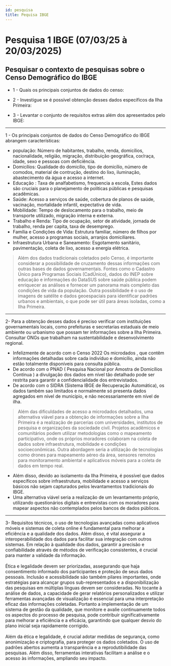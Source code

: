 ```yaml
---
id: pesquisa
title: Pequisa IBGE
---
```


# Pesquisa 1 IBGE (07/03/25 à 20/03/2025)

##  Pesquisar o contexto de pesquisas sobre o Censo Demográfico do IBGE

- 1 - Quais os principais conjuntos de dados do censo:



- 2 - Investigue se é possível obtenção desses dados específicos da Ilha Primeira:



 - 3 - Levantar o conjunto de requisitos extras além dos apresentados pelo IBGE:


-----------------------------------

1 - Os principais conjuntos de dados do Censo Demográfico do IBGE abrangem características:
* população:  Número de habitantes, trabalho, renda, domicílios, nacionalidade, religião, migração, distribuição geográfica, cor/raça, idade, sexo e pessoas com deficiência. 
* Domicílios: Qualidade do domicílio, tipo de domicílio, número de comodos, material de contrução, destino do lixo, iluminação, abastecimento da água e acesso a internet.
* Educação : Taxa de analfabetismo, frequencia a escola, 
Estes dados são cruciais para o planejamento de políticas públicas e pesquisas acadêmicas. 
* Saúde: Acesso a serviços de saúde, cobertura de planos de saúde, vacinação, mortalidade infantil, expectativa de vida.
* Mobilidade: Tempo de deslocamento para o trabalho, meio de transporte utilizado, migração interna e externa.
* Trabalho e Renda: Tipo de ocupação, setor de atividade, jornada de trabalho, renda per capita, taxa de desemprego.
* Família e Condições de Vida: Estrutura familiar, número de filhos por mulher, acesso a programas sociais, arranjos domiciliares.
* Infraestrutura Urbana e Saneamento: Esgotamento sanitário, pavimentação, coleta de lixo, acesso a energia elétrica.

> Além dos dados tradicionais coletados pelo Censo, é importante considerar a possibilidade de cruzamento dessas informações com outras bases de dados governamentais. Fontes como o Cadastro Único para Programas Sociais (CadÚnico), dados do INEP sobre educação e informações do DataSUS sobre saúde pública podem enriquecer as análises e fornecer um panorama mais completo das condições de vida da população. Outra possibilidade é o uso de imagens de satélite e dados geoespaciais para identificar padrões urbanos e ambientais, o que pode ser útil para áreas isoladas, como a Ilha Primeira.  

-----------------------------------------------------------------

2- Para a obtenção desses dados é preciso verificar com instituições governamentais locais, como prefeituras e secretarias estaduais de meio ambiente ou urbanismo que possam ter informações sobre a Ilha Primeira. Consultar ONGs que trabalham na sustentabilidade e desenvolvimento regional. 

* Infelizmente de acordo com o Censo 2022 Os microdados , que contêm informações detalhadas sobre cada indivíduo e domicílio, ainda não estão totalmente disponíveis para consulta pública.
* De acordo com o PNAD ( Pesquisa Nacional por Amostra de Domicílios Contínua ) a divulgação dos dados em nível tão detalhado pode ser restrita para garantir a confidencialidade dos entrevistados.
* De acordo com o SIDRA (Sistema IBGE de Recuperação Automática), os dados também sao limitados e normalmente só presenta dados agregados em nível de município, e não necessariamente em nível de ilha.
  
 > Além das dificuldades de acesso a microdados detalhados, uma alternativa viável para a obtenção de informações sobre a Ilha Primeira é a realização de parcerias com universidades, institutos de pesquisa e organizações da sociedade civil. Projetos acadêmicos e comunitários podem utilizar metodologias como o mapeamento participativo, onde os próprios moradores colaboram na coleta de dados sobre infraestrutura, mobilidade e condições socioeconômicas. Outra abordagem seria a utilização de tecnologias como drones para mapeamento aéreo da área, sensores remotos para monitoramento ambiental e aplicativos móveis para a coleta de dados em tempo real.

* Além disso, devido ao isolamento da Ilha Primeira, é possível que dados específicos sobre infraestrutura, mobilidade e acesso a serviços básicos não sejam capturados pelos levantamentos tradicionais do IBGE.
* Uma alternativa viável seria a realização de um levantamento próprio, utilizando questionários digitais e entrevistas com os moradores para mapear aspectos não contemplados pelos bancos de dados públicos.

-----

3-  Requisitos técnicos, o uso de tecnologias avançadas como aplicativos móveis e sistemas de coleta online é fundamental para melhorar a eficiência e a qualidade dos dados. Além disso, é vital assegurar a interoperabilidade dos dados para facilitar sua integração com outros sistemas. Em relação à qualidade dos dados, garantir a precisão e confiabilidade através de métodos de verificação consistentes, é crucial para manter a validade da informação.  
<br>
 Ética e legalidade devem ser priorizadas, assegurando que haja consentimento informado dos participantes e proteção de seus dados pessoais. Inclusão e acessibilidade são também pilares importantes, onde estratégias para alcançar grupos sub-representados e a disponibilização das pesquisas em múltiplas línguas devem ser consideradas. No tocante à análise de dados, a capacidade de gerar relatórios personalizados e utilizar ferramentas avançadas de visualização é essencial para uma interpretação eficaz das informações coletadas. Portanto a implementação de um sistema de gestão da qualidade, que monitore e avalie continuamente todos os aspectos do processo de pesquisa, pode contribuir significativamente para melhorar a eficiência e a eficácia, garantindo que qualquer desvio do plano inicial seja rapidamente corrigido.  
<br>
 Além da ética e legalidade, é crucial adotar medidas de segurança, como anonimização e criptografia, para proteger os dados coletados. O uso de padrões abertos aumenta a transparência e a reprodutibilidade das pesquisas. Além disso, ferramentas interativas facilitam a análise e o acesso às informações, ampliando seu impacto.
